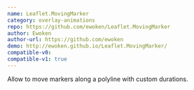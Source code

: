 ```yaml
---
name: Leaflet.MovingMarker
category: overlay-animations
repo: https://github.com/ewoken/Leaflet.MovingMarker
author: Ewoken
author-url: https://github.com/ewoken
demo: http://ewoken.github.io/Leaflet.MovingMarker/
compatible-v0:
compatible-v1: true
---
```


Allow to move markers along a polyline with custom durations.
